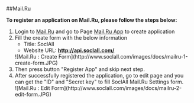 ##Mail.Ru

__To register an application on Mail.Ru, please follow the steps below:__

1. Login to [Mail.Ru](https://e.mail.ru/signup?lang=en_US) and go to Page [Mail.Ru App](http://api.mail.ru/sites/my/add/) to create application
2. Fill the create form with the below information
    * Title: SoclAll
    * Website URL: __http://api.soclall.com/__
    <div class="soclall-br"></div>
    ![Mail.Ru : Create Form](http://www.soclall.com/images/docs/mailru-1-create-form.JPG)
    <div class="soclall-br"></div>
3. Then press button "Register App" and skip next step.
4. After successfully registered the application, go to edit page and you can get the "ID" and "Secret key" to fill SoclAll Mail.Ru Settings form.
    <div class="soclall-br"></div>
    ![Mail.Ru : Edit Form](http://www.soclall.com/images/docs/mailru-2-edit-form.JPG)
    <div class="soclall-br"></div>